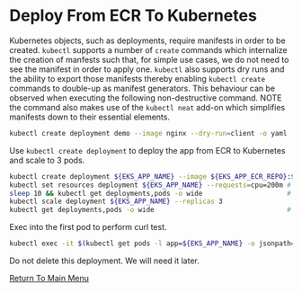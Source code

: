 # Deploy From ECR To Kubernetes

Kubernetes objects, such as deployments, require manifests in order to be created. `kubectl` supports a number of `create` commands which internalize the creation of manfests such that, for simple use cases, we do not need to see the manifest in order to apply one. `kubectl` also supports dry runs and the ability to export those manifests thereby enabling `kubectl create` commands to double-up as manifest generators. This behaviour can be observed when executing the following non-destructive command. NOTE the command also makes use of the `kubectl neat` add-on which simplifies manifests down to their essential elements.
```bash
kubectl create deployment demo --image nginx --dry-run=client -o yaml | kubectl neat
```

Use `kubectl create deployment` to deploy the app from ECR to Kubernetes and scale to 3 pods.
```bash
kubectl create deployment ${EKS_APP_NAME} --image ${EKS_APP_ECR_REPO}:${EKS_APP_VERSION}
kubectl set resources deployment ${EKS_APP_NAME} --requests=cpu=200m # set a reasonable resource allocation (for scaling)
sleep 10 && kubectl get deployments,pods -o wide                     # one deployment, one pod
kubectl scale deployment ${EKS_APP_NAME} --replicas 3
kubectl get deployments,pods -o wide                                 # one deployment, three pods
```

Exec into the first pod to perform curl test.
```bash
kubectl exec -it $(kubectl get pods -l app=${EKS_APP_NAME} -o jsonpath='{.items[0].metadata.name}') -- curl localhost:80
```

Do not delete this deployment. We will need it later.

[Return To Main Menu](/README.md)
